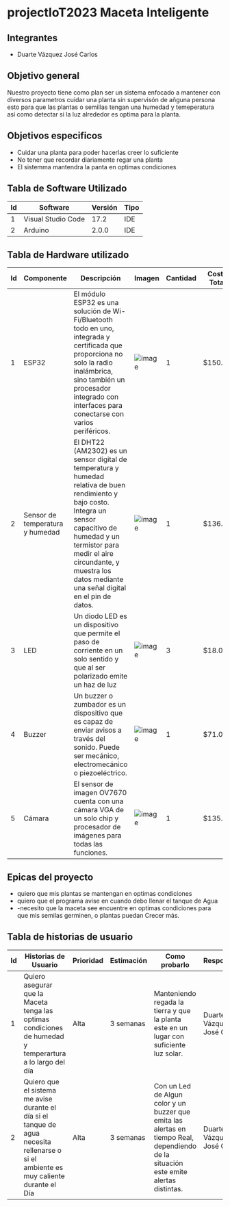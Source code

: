 # projectIoT2023 Maceta Inteligente

## Integrantes
- Duarte Vázquez José Carlos 

## Objetivo general
Nuestro proyecto tiene como plan ser un sistema enfocado a mantener con diversos parametros cuidar una planta sin supervisón de añguna persona
esto para que las plantas o semillas tengan una humedad y temeperatura así como detectar si la luz alrededor es optima para la planta.

## Objetivos especificos
- Cuidar una planta para poder hacerlas creer lo suficiente 
- No tener que recordar diariamente regar una planta
- El sistemma mantendra la panta en optimas condiciones


## Tabla de Software Utilizado

| Id | Software           | Versión | Tipo |
|----|--------------------|---------|------|
| 1  | Visual Studio Code | 17.2    | IDE  |
| 2  | Arduino            | 2.0.0   | IDE  |

## Tabla de Hardware utilizado

| Id | Componente                       | Descripción                                                                                                                                                                                                                                                                         | Imagen | Cantidad | Costo Total |
|----|----------------------------------|-------------------------------------------------------------------------------------------------------------------------------------------------------------------------------------------------------------------------------------------------------------------------------------|--------|----------|-------------|
| 1  | ESP32                            | El módulo ESP32 es una solución de  Wi-Fi/Bluetooth todo en uno, integrada  y certificada que proporciona no solo  la radio inalámbrica, sino también un  procesador integrado con interfaces para  conectarse con varios periféricos.                                              |    ![image](https://user-images.githubusercontent.com/84553507/193392556-f26cdec7-c08e-45cd-923f-abc6dedb2dd7.png)| 1        | $150.00     |
| 2  | Sensor de  temperatura y humedad | El DHT22 (AM2302) es un sensor digital de  temperatura y humedad relativa de buen  rendimiento y bajo costo. Integra un sensor  capacitivo de humedad y un termistor para  medir el aire circundante, y muestra los  datos mediante una señal digital en el pin de datos.           |     ![image](https://user-images.githubusercontent.com/84553507/193392583-740a1455-afde-43b2-942b-5948ac55d759.png)| 1        | $136.00     |
| 3  | LED                              | Un diodo LED es un dispositivo que permite el  paso de corriente en un solo sentido y que al  ser polarizado emite un haz de luz                                                                                                                                                    |    ![image](https://user-images.githubusercontent.com/84553507/193392617-b7587229-1575-40fc-8a9f-79402a560e38.png)| 3        | $18.00      |
| 4  | Buzzer                           | Un buzzer o zumbador es un dispositivo que es  capaz de enviar avisos a través del sonido. Puede  ser mecánico, electromecánico o piezoeléctrico.                                                                                                                                   |  ![image](https://user-images.githubusercontent.com/84553507/193392627-54c5c576-f5fc-44fc-b7b8-ecce85c0376c.png)| 1        | $71.00      |
| 5  | Cámara                           | El sensor de imagen OV7670 cuenta con una  cámara VGA de un solo chip y procesador de  imágenes para todas las funciones.                                                                                                                                                       |    ![image](https://user-images.githubusercontent.com/84553507/193392634-ca093ec2-b972-42df-b369-b77f009030c4.png)| 1        | $135.00     |

## Epicas del proyecto
- quiero que mis plantas se mantengan en optimas condiciones
- quiero que el programa avise en cuando debo llenar el tanque de Agua
- -necesito que la maceta see encuentre en optimas condiciones para que mis semilas germinen, o plantas puedan Crecer más.

## Tabla de historias de usuario

| Id | Historias de Usuario                                                                                                                    | Prioridad | Estimación    | Como probarlo                                                     | Responsable                  |
|----|-----------------------------------------------------------------------------------------------------------------------------------------|-----------|---------------|-------------------------------------------------------------------|------------------------------|
| 1  | Quiero asegurar que la Maceta tenga las optimas condiciones de humedad y temperartura  a lo largo del día                                          | Alta      | 3 semanas     | Manteniendo regada la tierra y que la planta este en un lugar con suficiente luz solar.                               | Duarte Vázquez José Carlos  |
| 2  | Quiero que el sistema me avise durante el día si el tanque de agua necesita rellenarse o si el ambiente es muy caliente durante el Día  | Alta      | 3 semanas     | Con un Led de Algun color y un buzzer que emita las alertas en tiempo Real, dependiendo de la situación este emite alertas distintas.            | Duarte Vázquez José Carlos  |

